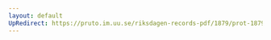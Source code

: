 ```yaml
---
layout: default
UpRedirect: https://pruto.im.uu.se/riksdagen-records-pdf/1879/prot-1879--ak--022.pdf
---
```

